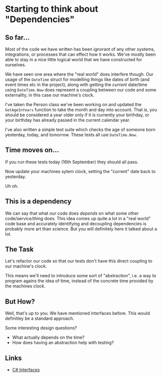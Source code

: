 # Starting to think about "Dependencies"

## So far...

Most of the code we have written has been ignorant of any other
systems, integrations, or processes that can effect how it works.
We've mostly been able to stay in a nice little logical world that
we have constructed for ourselves.

We have seen one area where the "real world" does interfere though.
Our usage of the `DateTime` struct for modelling things like
dates of birth (and event times etc in the project), along with
getting the _current_ date/time using `DateTime.Now` does
represent a coupling between our code and some externality, in
this case our machine's clock.

I've taken the Person class we've been working on and updated
the `GetAgeInYears` function to take the month and day into account.
That is, you should be considered a year older only if it is currently
your birthday, or your birthday has already passed in the current
calendar year.

I've also written a simple test suite which checks the age of
someone born yesterday, today, and tomorrow. These tests all
use `DateTime.Now`.

## Time moves on...

If you run these tests today (16th September) they should all pass.

Now update your machines sytem clock, setting the "current" date
back to yesterday.

Uh oh.

## This is a dependency

We can say that what _our_ code does _depends_ on what some other
code/service/_thing_ does. This idea comes up quite a lot in
a "real world" code base and accurately identifying and decoupling
dependencies is probably more art than science. But you will definitely
here it talked about a lot.

## The Task

Let's refactor our code so that our tests don't have this direct
coupling to our machine's clock.

This means we'll need to introduce some sort of "abstraction", i.e.
a way to program agains the idea of time, instead of the concrete
time provided by the machines clock.

## But How?

Well, that's up to you. We have mentioned interfaces before. This
would definitley be a standard approach.

Some interesting design questions?

* What actually depends on the time?
* How does having an abstraction help with testing?

## Links

* [C# Interfaces](https://docs.microsoft.com/en-us/dotnet/csharp/programming-guide/interfaces/)



